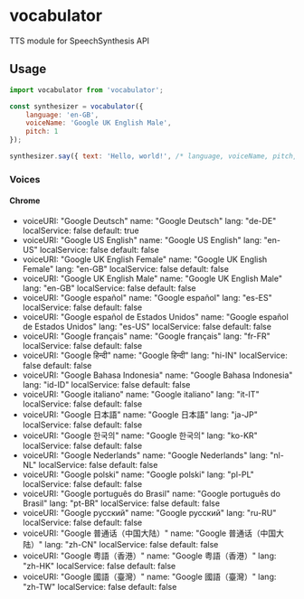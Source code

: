 # vocabulator
TTS module for SpeechSynthesis API

## Usage

```javascript
import vocabulator from 'vocabulator';

const synthesizer = vocabulator({
    language: 'en-GB',
    voiceName: 'Google UK English Male',
    pitch: 1
});

synthesizer.say({ text: 'Hello, world!', /* language, voiceName, pitch, ... */  })
```

### Voices

#### Chrome

- voiceURI: "Google Deutsch"
  name: "Google Deutsch"
  lang: "de-DE"
  localService: false
  default: true
- voiceURI: "Google US English"
  name: "Google US English"
  lang: "en-US"
  localService: false
  default: false
- voiceURI: "Google UK English Female"
  name: "Google UK English Female"
  lang: "en-GB"
  localService: false
  default: false
- voiceURI: "Google UK English Male"
  name: "Google UK English Male"
  lang: "en-GB"
  localService: false
  default: false
- voiceURI: "Google español"
  name: "Google español"
  lang: "es-ES"
  localService: false
  default: false
- voiceURI: "Google español de Estados Unidos"
  name: "Google español de Estados Unidos"
  lang: "es-US"
  localService: false
  default: false
- voiceURI: "Google français"
  name: "Google français"
  lang: "fr-FR"
  localService: false
  default: false
- voiceURI: "Google हिन्दी"
  name: "Google हिन्दी"
  lang: "hi-IN"
  localService: false
  default: false
- voiceURI: "Google Bahasa Indonesia"
  name: "Google Bahasa Indonesia"
  lang: "id-ID"
  localService: false
  default: false
- voiceURI: "Google italiano"
  name: "Google italiano"
  lang: "it-IT"
  localService: false
  default: false
- voiceURI: "Google 日本語"
  name: "Google 日本語"
  lang: "ja-JP"
  localService: false
  default: false
- voiceURI: "Google 한국의"
  name: "Google 한국의"
  lang: "ko-KR"
  localService: false
  default: false
- voiceURI: "Google Nederlands"
  name: "Google Nederlands"
  lang: "nl-NL"
  localService: false
  default: false
- voiceURI: "Google polski"
  name: "Google polski"
  lang: "pl-PL"
  localService: false
  default: false
- voiceURI: "Google português do Brasil"
  name: "Google português do Brasil"
  lang: "pt-BR"
  localService: false
  default: false
- voiceURI: "Google русский"
  name: "Google русский"
  lang: "ru-RU"
  localService: false
  default: false
- voiceURI: "Google 普通话（中国大陆）"
  name: "Google 普通话（中国大陆）"
  lang: "zh-CN"
  localService: false
  default: false
- voiceURI: "Google 粤語（香港）"
  name: "Google 粤語（香港）"
  lang: "zh-HK"
  localService: false
  default: false
- voiceURI: "Google 國語（臺灣）"
  name: "Google 國語（臺灣）"
  lang: "zh-TW"
  localService: false
  default: false
